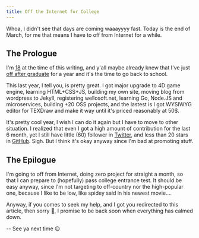 ```yaml
---
title: Off the Internet for College
---
```


Whoa, I didn't see that days are coming waaayyyy fast. Today is the end of March, for me that means I have to off from Internet for a while.

## The Prologue

I'm [18](https://wellosoft.net/about/) at the time of this writing, and y'all maybe already knew that I've just [off after graduate](https://wellosoft.net/about/#2017) for a year and it's the time to go back to school.

This last year, I tell you, is pretty great. I got major upgrade to 4D game engine, learning HTML+CSS+JS, building my own site, moving blog from wordpress to Jekyll, registering wellosoft.net, learning Go, Node.JS and microservices, building +20 OSS projects, and the lastest is I got WYSIWYG editor for TEXDraw and make it way until it's priced reasonably at 50$.

It's pretty cool year, I wish I can do it again but I have to move to other situation. I realized that even I got a high amount of contribution for the last 6 month, yet I still have little (60) follower in [Twitter](https://twitter.com/willnode), and less than 20 stars in [GitHub](https://github.com/willnode). Sigh. But I think it's okay anyway since I'm bad at promoting stuff.

## The Epilogue

I'm going to off from Internet, doing zero project for straight a month, so that I can prepare to (hopefully) pass college entrance test. It should be easy anyway, since I'm not targeting to off-country nor the high-popular one, because I like to be low, like spidey said in his newest movie....

Anyway, if you comes to seek my help, and I got you redirected to this article, then sorry 🙏, I promise to be back soon when everything has calmed down.

-- See ya next time 😉
